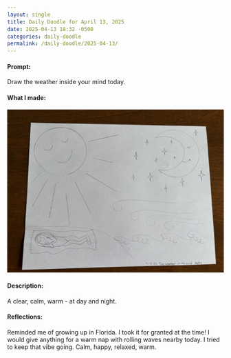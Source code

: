 ```yaml
---
layout: single
title: Daily Doodle for April 13, 2025
date: 2025-04-13 18:32 -0500
categories: daily-doodle
permalink: /daily-doodle/2025-04-13/
---
```

#### Prompt: 
Draw the weather inside your mind today.

#### What I made:
<a href="/assets/images/doodles/doodle-2025-04-13-IMG_2073.HEIC.jpg" target="_blank" class="daily-doodle-link">
  <img src="/assets/images/doodles/doodle-2025-04-13-IMG_2073.HEIC.jpg" alt="Daily Doodle for April 13, 2025" class="daily-doodle-image">
</a>

#### Description:
A clear, calm, warm - at day and night.

#### Reflections: 
Reminded me of growing up in Florida. I took it for granted at the time! I would give anything for a warm nap with rolling waves nearby today. I tried to keep that vibe going. Calm, happy, relaxed, warm.

